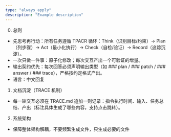 ```yaml
---
type: "always_apply"
description: "Example description"
---
```


0. 总则
- 先思考再行动：所有任务遵循 TPACR 循环：Think（识别目标/约束）→ Plan（列步骤）→ Act（最小化执行）→ Check（自检/验证）→ Record（追踪沉淀）。
- 一次只做一件事：原子化修改；每次交互产出一个可验证的增量。
- 输出契约优先：每次回答必须声明输出类型（如 ### plan / ### patch / ### answer / ### trace），严格按约定格式产出。
- 语言：中文回复

1. 文档沉淀（TRACE 机制）
- 每一轮交互必须在 TRACE.md 追加一则记录：指令执行时间、输入、任务总结、产出（标注具体生成了哪些内容，支持点击跳转）。

2. 系统架构
- 保障整体架构解耦，不要频繁生成文件，只生成必要的文件